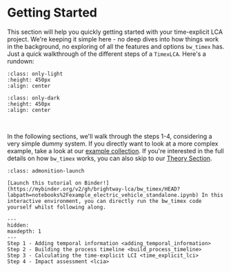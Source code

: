# Getting Started

This section will help you quickly getting started with your time-explicit LCA project. We're keeping it simple here - no deep dives into how things work in the background, no exploring of all the features and options `bw_timex` has. Just a quick walkthrough of the different steps of a `TimexLCA`. Here's a rundown:

```{image} ../data/method_small_steps_light.svg
:class: only-light
:height: 450px
:align: center
```

```{image} ../data/method_small_steps_dark.svg
:class: only-dark
:height: 450px
:align: center
```
<br />

In the following sections, we'll walk through the steps 1-4, considering a very simple dummy system. If you directly want to look at a more complex example, take a look at our [example collection](../examples/index.md). If you're interested in the full details on how `bw_timex` works, you can also skip to our [Theory Section](../theory.md).

```{admonition} You want more interaction?
:class: admonition-launch

[Launch this tutorial on Binder!](https://mybinder.org/v2/gh/brightway-lca/bw_timex/HEAD?labpath=notebooks%2Fexample_electric_vehicle_standalone.ipynb) In this interactive environment, you can directly run the bw_timex code yourself whilst following along.
```

```{toctree}
---
hidden:
maxdepth: 1
---
Step 1 - Adding temporal information <adding_temporal_information>
Step 2 - Building the process timeline <build_process_timeline>
Step 3 - Calculating the time-explicit LCI <time_explicit_lci>
Step 4 - Impact assessment <lcia>
```